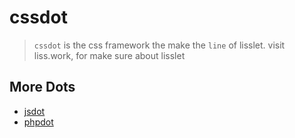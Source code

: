 # cssdot

> `cssdot` is the css framework the make the `line` of lisslet.
> visit liss.work, for make sure about lisslet

## More Dots
* [jsdot](#jsdot)
* [phpdot](#phpdot)